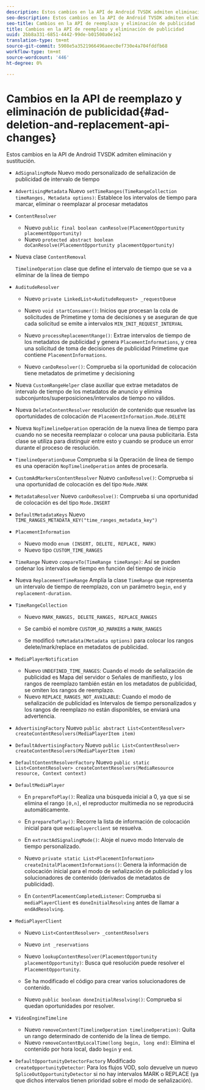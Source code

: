 ```yaml
---
description: Estos cambios en la API de Android TVSDK admiten eliminación y sustitución.
seo-description: Estos cambios en la API de Android TVSDK admiten eliminación y sustitución.
seo-title: Cambios en la API de reemplazo y eliminación de publicidad
title: Cambios en la API de reemplazo y eliminación de publicidad
uuid: 2bb8a331-6851-4442-99de-b01500a0e1e2
translation-type: tm+mt
source-git-commit: 5908e5a3521966496aeec0ef730e4a704fddfb68
workflow-type: tm+mt
source-wordcount: '446'
ht-degree: 0%

---
```



# Cambios en la API de reemplazo y eliminación de publicidad{#ad-deletion-and-replacement-api-changes}

Estos cambios en la API de Android TVSDK admiten eliminación y sustitución.

* `AdSignalingMode` Nuevo modo personalizado de señalización de publicidad de intervalo de tiempo

* `AdvertisingMetadata` Nuevo  `setTimeRanges(TimeRangeCollection timeRanges, Metadata options)`: Establece los intervalos de tiempo para marcar, eliminar o reemplazar al procesar metadatos

* `ContentResolver`

   * Nuevo `public final boolean canResolve(PlacementOpportunity placementOpportunity)`
   * Nuevo `protected abstract boolean doCanResolve(PlacementOpportunity placementOpportunity)`

* Nueva clase `ContentRemoval`

   `TimelineOperation` clase que define el intervalo de tiempo que se va a eliminar de la línea de tiempo

* `AuditudeResolver`

   * Nuevo `private LinkedList<AuditudeRequest> _requestQueue`
   * Nuevo `void startConsumer()`: Inicios que procesan la cola de solicitudes de Primetime y toma de decisiones y se aseguran de que cada solicitud se emite a intervalos `MIN_INIT_REQUEST_INTERVAL`

   * Nuevo `processReplacementRange()`: Extrae intervalos de tiempo de los metadatos de publicidad y genera `PlacementInformations`, y crea una solicitud de toma de decisiones de publicidad Primetime que contiene `PlacementInformations`.

   * Nuevo `canDoResolver()`: Comprueba si la oportunidad de colocación tiene metadatos de primetime y decisioning

* Nueva `CustomRangeHelper` clase auxiliar que extrae metadatos de intervalo de tiempo de los metadatos de anuncio y elimina subconjuntos/superposiciones/intervalos de tiempo no válidos.

* Nueva `DeleteContentResolver` resolución de contenido que resuelve las oportunidades de colocación de `PlacementInformation.Mode.DELETE`

* Nueva `NopTimelineOperation` operación de la nueva línea de tiempo para cuando no se necesita reemplazar o colocar una pausa publicitaria. Esta clase se utiliza para distinguir entre esto y cuando se produce un error durante el proceso de resolución.

* `TimelineOperationQueue` Comprueba si la Operación de línea de tiempo es una operación  `NopTimelineOperation` antes de procesarla.

* `CustomAdMarkersContentResolver` Nuevo  `canDoResolve()`: Comprueba si una oportunidad de colocación es del tipo  `Mode.MARK`

* `MetadataResolver` Nuevo  `canDoResolve()`: Comprueba si una oportunidad de colocación es del tipo  `Mode.INSERT`

* `DefaultMetadataKeys` Nuevo  `TIME_RANGES_METADATA_KEY("time_ranges_metadata_key")`

* `PlacementInformation`

   * Nuevo modo `enum (INSERT, DELETE, REPLACE, MARK)`
   * Nuevo tipo `CUSTOM_TIME_RANGES`

* `TimeRange` Nuevo  `compareTo(TimeRange timeRange)`: Así se pueden ordenar los intervalos de tiempo en función del tiempo de inicio

* Nueva `ReplacementTimeRange` Amplía la clase `TimeRange` que representa un intervalo de tiempo de reemplazo, con un parámetro `begin`, `end` y `replacement-duration`.

* `TimeRangeCollection`

   * Nuevo `MARK_RANGES, DELETE_RANGES, REPLACE_RANGES`
   * Se cambió el nombre `CUSTOM_AD_MARKERS` a `MARK_RANGES`

   * Se modificó `toMetadata(Metadata options)` para colocar los rangos delete/mark/replace en metadatos de publicidad.

* `MediaPlayerNotification`

   * Nuevo `UNDEFINED_TIME_RANGES`: Cuando el modo de señalización de publicidad es Mapa del servidor o Señales de manifiesto, y los rangos de reemplazo también están en los metadatos de publicidad, se omiten los rangos de reemplazo.
   * Nuevo `REPLACE_RANGES_NOT_AVAILABLE`: Cuando el modo de señalización de publicidad es Intervalos de tiempo personalizados y los rangos de reemplazo no están disponibles, se enviará una advertencia.

* `AdvertisingFactory` Nuevo  `public abstract List<ContentResolver> createContentResolvers(MediaPlayerItem item)`

* `DefaultAdvertisingFactory` Nuevo  `public List<ContentResolver> createContentResolvers(MediaPlayerItem item)`

* `DefaultContentResolverFactory` Nuevo  `public static List<ContentResolver> createContentResolvers(MediaResource resource, Context context)`

* `DefaultMediaPlayer`

   * En `prepareToPlay()`: Realiza una búsqueda inicial a 0, ya que si se elimina el rango `[0,n]`, el reproductor multimedia no se reproducirá automáticamente.

   * En `prepareToPlay()`: Recorre la lista de información de colocación inicial para que `mediaplayerclient` se resuelva.

   * En `extractAdSignalingMode()`: Aloje el nuevo modo Intervalo de tiempo personalizado.
   * Nuevo `private static List<PlacementInformation> createInitalPlacementInformations()`: Genera la información de colocación inicial para el modo de señalización de publicidad y los solucionadores de contenido (derivados de metadatos de publicidad).
   * En `ContentPlacementCompletedListener`: Comprueba si `mediaPlayerClient` es `doneInitialResolving` antes de llamar a `endAdResolving`.

* `MediaPlayerClient`

   * Nuevo `List<ContentResolver> _contentResolvers`
   * Nuevo `int _reservations`
   * Nuevo `lookupContentResolver(PlacementOpportunity placementOpportunity)`: Busca qué resolución puede resolver el `PlacementOpportunity`.

   * Se ha modificado el código para crear varios solucionadores de contenido.
   * Nuevo `public boolean doneInitialResolving()`: Comprueba si quedan oportunidades por resolver.

* `VideoEngineTimeline`

   * Nuevo `removeContent(TimelineOperation timelineOperation)`: Quita un rango determinado de contenido de la línea de tiempo.
   * Nuevo `removeContentByLocalTime(long begin, long end)`: Elimina el contenido por hora local, dado `begin` y `end`.

* `DefaultOpportunityDetectorFactory` Modificado  `createOpportunityDetector`: Para los flujos VOD, solo devuelve un nuevo  `SpliceOutOpportunityDetector` si no hay intervalos MARK o REPLACE (ya que dichos intervalos tienen prioridad sobre el modo de señalización).


